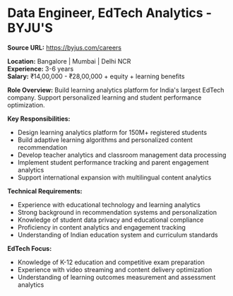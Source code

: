 # Data Engineer, EdTech Analytics - BYJU'S

**Source URL:** https://byjus.com/careers

**Location:** Bangalore | Mumbai | Delhi NCR  
**Experience:** 3-6 years  
**Salary:** ₹14,00,000 - ₹28,00,000 + equity + learning benefits

**Role Overview:**
Build learning analytics platform for India's largest EdTech company. Support personalized learning and student performance optimization.

**Key Responsibilities:**
- Design learning analytics platform for 150M+ registered students
- Build adaptive learning algorithms and personalized content recommendation
- Develop teacher analytics and classroom management data processing
- Implement student performance tracking and parent engagement analytics
- Support international expansion with multilingual content analytics

**Technical Requirements:**
- Experience with educational technology and learning analytics
- Strong background in recommendation systems and personalization
- Knowledge of student data privacy and educational compliance
- Proficiency in content analytics and engagement tracking
- Understanding of Indian education system and curriculum standards

**EdTech Focus:**
- Knowledge of K-12 education and competitive exam preparation
- Experience with video streaming and content delivery optimization
- Understanding of learning outcomes measurement and assessment analytics